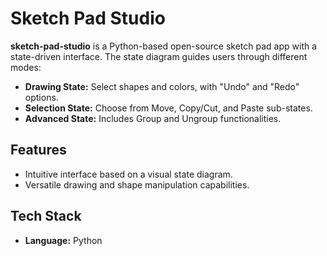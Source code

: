 # Sketch Pad Studio

**sketch-pad-studio** is a Python-based open-source sketch pad app with a state-driven interface. The state diagram guides users through different modes:

- **Drawing State:** Select shapes and colors, with "Undo" and "Redo" options.
- **Selection State:** Choose from Move, Copy/Cut, and Paste sub-states.
- **Advanced State:** Includes Group and Ungroup functionalities.

## Features

- Intuitive interface based on a visual state diagram.
- Versatile drawing and shape manipulation capabilities.

## Tech Stack

- **Language:** Python
